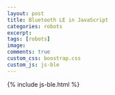 ```yaml
---
layout: post
title: Bluetooth LE in JavaScript
categories: robots
excerpt:
tags: [robots]
image:
comments: true
custom_css: boostrap.css
custom_js: js-ble
---
```


{% include js-ble.html %}

<!--<script src="../../javascripts/js-ble.js">-->